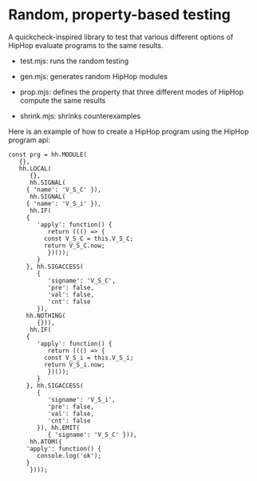 # Random, property-based testing

A quickcheck-inspired library to test that various different options
of HipHop evaluate programs to the same results.

- test.mjs: runs the random testing

- gen.mjs: generates random HipHop modules

- prop.mjs: defines the property that three different modes of HipHop compute the same results

- shrink.mjs: shrinks counterexamples

Here is an example of how to create a HipHop program using the HipHop
program api:

```
const prg = hh.MODULE(
   {},
   hh.LOCAL(
      {},
      hh.SIGNAL(
	 { 'name': 'V_S_C' }),
      hh.SIGNAL(
	 { 'name': 'V_S_i' }),
      hh.IF(
	 {
	    'apply': function() {
	       return ((() => {
		  const V_S_C = this.V_S_C;
		  return V_S_C.now;
	       })());
	    }
	 }, hh.SIGACCESS(
	    {
	       'signame': 'V_S_C',
	       'pre': false,
	       'val': false,
	       'cnt': false
	    }),
	 hh.NOTHING(
	    {})),
      hh.IF(
	 {
	    'apply': function() {
	       return ((() => {
		  const V_S_i = this.V_S_i;
		  return V_S_i.now;
	       })());
	    }
	 }, hh.SIGACCESS(
	    {
	       'signame': 'V_S_i',
	       'pre': false,
	       'val': false,
	       'cnt': false
	    }), hh.EMIT(
	       { 'signame': 'V_S_C' })),
      hh.ATOM({
	 'apply': function() {
	    console.log('ok');
	 }
      })));
```
